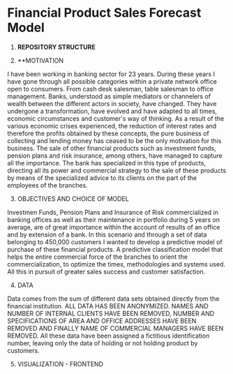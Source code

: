 # **Financial Product Sales Forecast Model**


1. **REPOSITORY STRUCTURE**

2. **MOTIVATION

I have been working in  banking sector for 23 years.  During these years I have gone  through all possible categories within a private network office open to consumers.  From cash desk salesman, table salesman to office management.  Banks, understood as simple mediators or channelers of wealth between the different actors in society, have changed. They have undergone  a transformation, have  evolved and have  adapted to all times,  economic  circumstances and customer's  way of thinking.  As a result of  the  various economic  crises experienced,   the reduction  of interest rates  and therefore the  profits obtained by  these concepts, the pure  business of collecting and  lending money  has ceased  to be the only motivation for this business.  The sale of other financial products such as investment funds,  pension plans and risk insurance, among others, have managed to capture all the importance. The bank has specialized in this type of products, directing all its power and  commercial strategy to the sale of these products by means of the specialized advice to its clients on the part of the employees of the branches.

3. OBJECTIVES AND CHOICE OF MODEL

Investmen Funds, Pension Plans and Insurance of Risk commercialized in banking offices as well as their maintenance in portfolio during 5 years on average, are of great importance within the account of results of an office and by extension of a bank.   In this scenario and through a set of data belonging to 450,000 customers I wanted to develop a predictive model of purchase  of these financial  products.   A predictive classification  model that helps  the entire commercial  force of the  branches to orient the commercialization, to optimize the times, methodologies and systems used. All this in pursuit of greater sales success and customer satisfaction.

4. DATA 

Data comes from the sum of different data sets obtained directly from the financial institution.  ALL  DATA  HAS  BEEN ANONYMIZED.  NAMES AND NUMBER OF INTERNAL  CLIENTS HAVE BEEN REMOVED, NUMBER AND SPECIFICATIONS OF AREA AND OFFICE ADDRESSES HAVE BEEN REMOVED AND FINALLY  NAME OF COMMERCIAL MANAGERS HAVE BEEN REMOVED.   All these data have been assigned a fictitious identification number, leaving only the data of holding or not holding product by customers.

5. VISUALIZATION - FRONTEND
